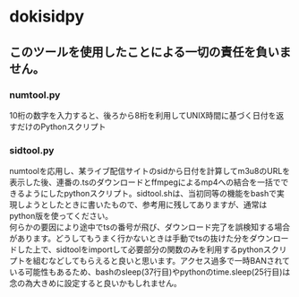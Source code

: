 # dokisidpy
## このツールを使用したことによる一切の責任を負いません。
### numtool.py
10桁の数字を入力すると、後ろから8桁を利用してUNIX時間に基づく日付を返すだけのPythonスクリプト<br>
### sidtool.py
numtoolを応用し、某ライブ配信サイトのsidから日付を計算してm3u8のURLを表示した後、連番の.tsのダウンロードとffmpegによるmp4への結合を一括でできるようにしたpythonスクリプト。sidtool.shは、当初同等の機能をbashで実現しようとしたときに書いたもので、参考用に残してありますが、通常はpython版を使ってください。<br>
何らかの要因により途中でtsの番号が飛び、ダウンロード完了を誤検知する場合があります。どうしてもうまく行かないときは手動でtsの抜けた分をダウンロードした上で、sidtoolをimportして必要部分の関数のみを利用するpythonスクリプトを組むなどしてもらえると良いと思います。アクセス過多で一時BANされている可能性もあるため、bashのsleep(37行目)やpythonのtime.sleep(25行目)は念の為大きめに設定すると良いかもしれません。
